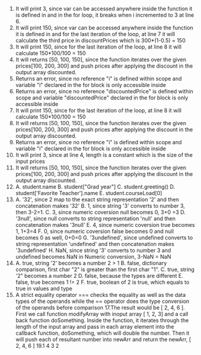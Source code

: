 1. It will print 3, since var can be accessed anywhere inside the function it is defined in and in the for loop, it breaks when i incremented to 3 at line 6.
2. It will print 150, since  var can be accessed anywhere inside the function it is defined in and for the last iteration of the loop, at line 7 it will calculate the third price in discountPrices which is 300*(1-0.5) = 150
3. It will print 150, since for the last iteration of the loop, at line 8 it will calculate 150*100/100 = 150
4. It will returns [50, 100, 150], since the function iterates over the given prices[100, 200, 300] and push prices after applying the discount in the output array discounted.
5. Returns an error, since no reference "i" is defined within scope and variable "i" declared in the for block is only accessible inside
6. Returns an error, since no reference "discountedPrice" is defined within scope and variable "discountedPrice" declared in the for block is only accessible inside
7. It will print 150, since for the last iteration of the loop, at line 8 it will calculate 150*100/100 = 150
8. It will returns [50, 100, 150], since the function iterates over the given prices[100, 200, 300] and push prices after applying the discount in the output array discounted.
9. Returns an error, since no reference "i" is defined within scope and variable "i" declared in the for block is only accessible inside
10. It will print 3, since at line 4, length is a constant which is the size of the input prices
11. It will returns [50, 100, 150], since the function iterates over the given prices[100, 200, 300] and push prices after applying the discount in the output array discounted.
12. A. student.name
    B. student["Grad year"]
    C. student.greeting()
    D. student['Favorite Teacher'].name
    E. student.courseLoad[0]
13. A. '32', since 2 map to the exact string representation '2' and then concatenation makes '32'
    B. 1, since string '3' converts to number 3, then 3-2=1.
    C. 3, since numeric coversion null becomes 0, 3+0 =3
    D. '3null', since null converts to string representation 'null' and then concatenation makes '3null'
    E. 4, since numeric coversion true becomes 1, 1+3=4
    F. 0, since numeric coversion false becomes 0 and null becomes 0 as well, 0+0=0
    G. '3undefined', since undefined converts to string representation 'undefined' and then concatenation makes '3undefined'
    H. NaN, since string '3' converts to number 3 and undefined becomes NaN in Numeric conversion, 3-NaN = NaN
14. A. true, string '2' becomes a number 2 > 1
    B. false, dictionary comparison, first char "2" is greater than the first char "1".
    C. true, string '2" becomes a number 2
    D. false, because the types are different
    E. false, true becomes 1 != 2
    F. true, boolean of 2 is true, which equals to true in values and type
15. A strict equality operator === checks the equality as well as the data types of the operands while the == operator does the type conversion of the operands before comparison
17.The result would be [ 2, 4, 6 ]. First we call function modifyArray with inoput array [ 1, 2, 3] and a call back function doSomething. Inside the function, it iterates through the length of the input array and pass in each array element into the callback function, doSomething, which will double the number. Then it will push each of resultant number into newArr and return the newArr, [ 2, 4, 6 ]
19.1 4 3 2